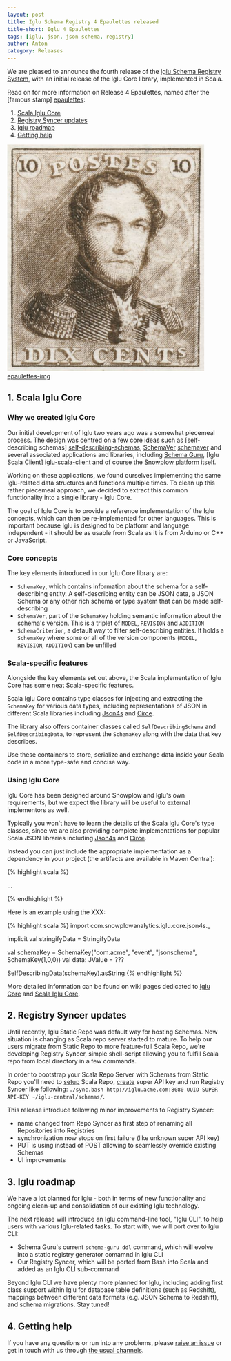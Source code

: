 ```yaml
---
layout: post
title: Iglu Schema Registry 4 Epaulettes released
title-short: Iglu 4 Epaulettes
tags: [iglu, json, json schema, registry]
author: Anton
category: Releases
---
```


We are pleased to announce the fourth release of the [Iglu Schema Registry System][iglu-repo], with an initial release of the Iglu Core library, implemented in Scala.

Read on for more information on Release 4 Epaulettes, named after the [famous stamp] [epaulettes]:

1. [Scala Iglu Core](/blog/2016/05/22/iglu-r4-epaulettes-released/#core)
2. [Registry Syncer updates](/blog/2016/05/22/iglu-r4-epaulettes-released/#syncer)
3. [Iglu roadmap](/blog/2016/05/22/iglu-r4-epaulettes-released/#roadmap)
4. [Getting help](/blog/2016/05/22/iglu-r4-epaulettes-released/#help)

![epaulettes-img] [epaulettes-img]

<!--more-->

<h2 id="iglu-core">1. Scala Iglu Core</h2>

<h3 id="iglu-core-why">Why we created Iglu Core</h3>

Our initial development of Iglu two years ago was a somewhat piecemeal process. The design was centred on a few core ideas such as [self-describing schemas] [self-describing-schemas], [SchemaVer] [schemaver] and several associated applications and libraries, including [Schema Guru][schema-guru], [Iglu Scala Client] [iglu-scala-client] and of course the [Snowplow platform][snowplow] itself.

Working on these applications, we found ourselves implementing the same Iglu-related data structures and functions multiple times. To clean up this rather piecemeal approach, we decided to extract this common functionality into a single library - Iglu Core.

The goal of Iglu Core is to provide a reference implementation of the Iglu concepts, which can then be re-implemented for other languages. This is important because Iglu is designed to be platform and language independent - it should be as usable from Scala as it is from Arduino or C++ or JavaScript.

<h3 id="iglu-core-core">Core concepts</h3>

The key elements introduced in our Iglu Core library are:

* `SchemaKey`, which contains information about the schema for a self-describing entity. A self-describing entity can be JSON data, a JSON Schema or any other rich schema or type system that can be made self-describing
* `SchemaVer`, part of the `SchemaKey` holding semantic information about the schema's version. This is a triplet of `MODEL`, `REVISION` and `ADDITION`
* `SchemaCriterion`, a default way to filter self-describing entities. It holds a `SchemaKey` where some or all of the version components (`MODEL`, `REVISION`, `ADDITION`) can be unfilled

<h3 id="iglu-core-scala">Scala-specific features</h3>

Alongside the key elements set out above, the Scala implementation of Iglu Core has some neat Scala-specific features.

Scala Iglu Core contains type classes for injecting and extracting the `SchemaKey` for various data types, including representations of JSON in different Scala libraries including [Json4s][json4s] and [Circe][circe].

The library also offers container classes called `SelfDescribingSchema` and `SelfDescribingData`, to represent the `SchemaKey` along with the data that key describes.

Use these containers to store, serialize and exchange data inside your Scala code in a more type-safe and concise way.

<h3 id="iglu-core-usage">Using Iglu Core</h3>

Iglu Core has been designed around Snowplow and Iglu's own requirements, but we expect the library will be useful to external implementors as well.

Typically you won't have to learn the details of the Scala Iglu Core's type classes, since we are also providing complete implementations for popular Scala JSON libraries including [Json4s][json4s] and [Circe][circe].

Instead you can just include the appropriate implementation as a dependency in your project (the artifacts are available in Maven Central):

{% highlight scala %}

...

{% endhighlight %}

Here is an example using the XXX:

{% highlight scala %}
import com.snowplowanalytics.iglu.core.json4s._

implicit val stringifyData = StringifyData

val schemaKey = SchemaKey("com.acme", "event", "jsonschema", SchemaKey(1,0,0))
val data: JValue = ???

SelfDescribingData(schemaKey).asString
{% endhighlight %}

More detailed information can be found on wiki pages dedicated to [Iglu Core][iglu-core] and [Scala Iglu Core][scala-iglu-core].

<h2 id="syncer">2. Registry Syncer updates</h2>

Until recently, Iglu Static Repo was default way for hosting Schemas. Now situation is changing as Scala repo server started to mature.
To help our users migrate from Static Repo to more feature-full Scala Repo, we're developing Registry Syncer, simple shell-script allowing you to fulfill Scala repo from local directory in a few commands.

In order to bootstrap your Scala Repo Server with Schemas from Static Repo you'll need to [setup][setup-scala-repo] Scala Repo, [create][super-api-key] super API key and run Registry Syncer like following: `./sync.bash http://iglu.acme.com:8080 UUID-SUPER-API-KEY ~/iglu-central/schemas/`.

This release introduce following minor improvements to Registry Syncer:

* name changed from Repo Syncer as first step of renaming all Repositories into Registries
* synchronization now stops on first failure (like unknown super API key)
* PUT is using instead of POST allowing to seamlessly override existing Schemas
* UI improvements

<h2 id="roadmap">3. Iglu roadmap</h2>

We have a lot planned for Iglu - both in terms of new functionality and ongoing clean-up and consolidation of our existing Iglu technology.

The next release will introduce an Iglu command-line tool, "Iglu CLI", to help users with various Iglu-related tasks. To start with, we will port over to Iglu CLI:

* Schema Guru's current `schema-guru ddl` command, which will evolve into a static registry generator comamnd in Iglu CLI
* Our Registry Syncer, which will be ported from Bash into Scala and added as an Iglu CLI sub-command

Beyond Iglu CLI we have plenty more planned for Iglu, including adding first class support within Iglu for database table definitions (such as Redshift), mappings between different data formats (e.g. JSON Schema to Redshift), and schema migrations. Stay tuned!

<h2 id="help">4. Getting help</h2>

If you have any questions or run into any problems, please [raise an issue][issues] or get in touch with us through [the usual channels][talk-to-us].

[epaulettes]: https://en.wikipedia.org/wiki/Epaulettes_(stamp)
[epaulettes-img]: /assets/img/blog/2016/05/epaulette.jpg

[snowplow]: https://github.com/snowplow/snowplow
[schema-guru]: https://github.com/snowplow/schema-guru
[iglu-scala-client]: https://github.com/snowplow/iglu-scala-client
[json4s]: http://json4s.org/
[circe]: https://github.com/travisbrown/circe

[self-describing-schemas]: https://github.com/snowplow/iglu/wiki/Self-describing-JSON-Schemas
[schemaver]: https://github.com/snowplow/iglu/wiki/SchemaVer
[iglu-core]: https://github.com/snowplow/iglu/wiki/Iglu-core
[scala-iglu-core]: https://github.com/snowplow/iglu/wiki/Scala-iglu-core
[setup-scala-repo]: https://github.com/snowplow/iglu/wiki/Scala-repo-server-setup
[super-api-key]: https://github.com/snowplow/iglu/wiki/Create-the-super-API-key

[iglu-repo]: https://github.com/snowplow/iglu
[issues]: https://github.com/snowplow/snowplow/iglu
[talk-to-us]: https://github.com/snowplow/snowplow/wiki/Talk-to-us
